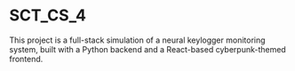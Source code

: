 # SCT_CS_4
This project is a full-stack simulation of a neural keylogger monitoring system, built with a Python backend and a React-based cyberpunk-themed frontend.
